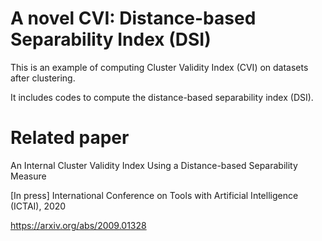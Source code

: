 A novel CVI: Distance-based Separability Index (DSI)
=============
This is an example of computing Cluster Validity Index (CVI) on datasets after clustering.

It includes codes to compute the distance-based separability index (DSI).

Related paper
=============
An Internal Cluster Validity Index Using a Distance-based Separability Measure

[In press] International Conference on Tools with Artificial Intelligence (ICTAI), 2020

https://arxiv.org/abs/2009.01328
